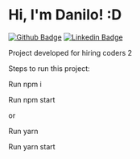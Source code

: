 # Hi, I'm Danilo! :D

[![Github Badge](https://img.shields.io/badge/-Github-000?style=flat-square&logo=Github&logoColor=white&link=https://github.com/danilomds)](https://github.com/danilomds)
[![Linkedin Badge](https://img.shields.io/badge/-LinkedIn-blue?style=flat-square&logo=Linkedin&logoColor=white&link=https://www.https://www.linkedin.com/in/danilo-mendes-16b627142/)](https://www.https://www.linkedin.com/in/danilo-mendes-16b627142/)


Project developed for hiring coders 2

Steps to run this project:

Run npm i

Run npm start

or

Run yarn

Run yarn start

